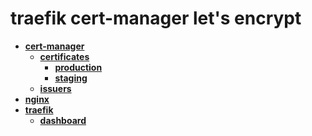 <!-- generated by markdown-notes-tree -->

# traefik cert-manager let's encrypt

<!-- optional markdown-notes-tree directory description starts here -->

<!-- optional markdown-notes-tree directory description ends here -->

- [**cert-manager**](cert-manager)
    - [**certificates**](cert-manager/certificates)
        - [**production**](cert-manager/certificates/production)
        - [**staging**](cert-manager/certificates/staging)
    - [**issuers**](cert-manager/issuers)
- [**nginx**](nginx)
- [**traefik**](traefik)
    - [**dashboard**](traefik/dashboard)
